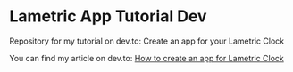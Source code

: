 # Lametric App Tutorial Dev
Repository for my tutorial on dev.to: Create an app for your Lametric Clock

You can find my article on dev.to:
[How to create an app for Lametric Clock](https://dev.to/blishikata/create-an-app-for-your-lametric-clock-348c)
